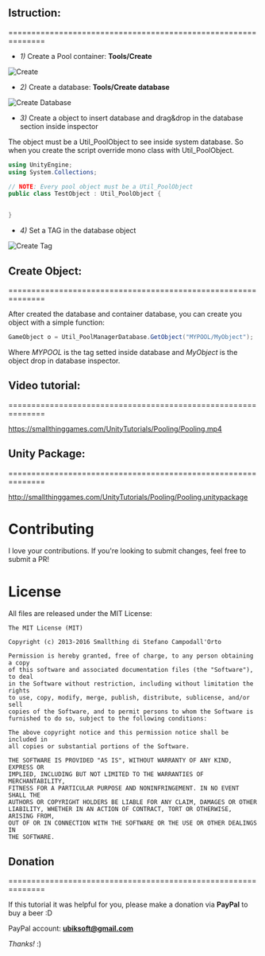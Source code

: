 
## Istruction:
==============================================================

* *1)* Create a Pool container: **Tools/Create**

![Create](https://smallthinggames.com/UnityTutorials/Pooling/s1.png)






* *2)* Create a database: **Tools/Create database**

![Create Database](https://smallthinggames.com/UnityTutorials/Pooling/s2.png)






* *3)* Create a object to insert database and drag&drop in the database section inside inspector

The object must be a Util_PoolObject to see inside system database. So when you create the script override mono class with
Util_PoolObject.

```c#
using UnityEngine;
using System.Collections;

// NOTE: Every pool object must be a Util_PoolObject
public class TestObject : Util_PoolObject {


}
```

* *4)* Set a TAG in the database object

![Create Tag](https://smallthinggames.com/UnityTutorials/Pooling/s3.png)






## Create Object:
==============================================================

After created the database and container database, you can create you object with a simple function:

```c#
GameObject o = Util_PoolManagerDatabase.GetObject("MYPOOL/MyObject");
```

Where *MYPOOL* is the tag setted inside database and *MyObject* is the object drop in database inspector.



## Video tutorial:
==============================================================

https://smallthinggames.com/UnityTutorials/Pooling/Pooling.mp4



## Unity Package:
==============================================================

http://smallthinggames.com/UnityTutorials/Pooling/Pooling.unitypackage


# Contributing

I love your contributions. If you're looking to submit changes, feel free to submit a PR!


# License

All files are released under the MIT License:

    The MIT License (MIT)

    Copyright (c) 2013-2016 Smallthing di Stefano Campodall'Orto

    Permission is hereby granted, free of charge, to any person obtaining a copy
    of this software and associated documentation files (the "Software"), to deal
    in the Software without restriction, including without limitation the rights
    to use, copy, modify, merge, publish, distribute, sublicense, and/or sell
    copies of the Software, and to permit persons to whom the Software is
    furnished to do so, subject to the following conditions:

    The above copyright notice and this permission notice shall be included in
    all copies or substantial portions of the Software.

    THE SOFTWARE IS PROVIDED "AS IS", WITHOUT WARRANTY OF ANY KIND, EXPRESS OR
    IMPLIED, INCLUDING BUT NOT LIMITED TO THE WARRANTIES OF MERCHANTABILITY,
    FITNESS FOR A PARTICULAR PURPOSE AND NONINFRINGEMENT. IN NO EVENT SHALL THE
    AUTHORS OR COPYRIGHT HOLDERS BE LIABLE FOR ANY CLAIM, DAMAGES OR OTHER
    LIABILITY, WHETHER IN AN ACTION OF CONTRACT, TORT OR OTHERWISE, ARISING FROM,
    OUT OF OR IN CONNECTION WITH THE SOFTWARE OR THE USE OR OTHER DEALINGS IN
    THE SOFTWARE.


## Donation
==============================================================

If this tutorial it was helpful for you, please make a donation via **PayPal** to buy a beer :D

PayPal account: **ubiksoft@gmail.com**

*Thanks!* :)

